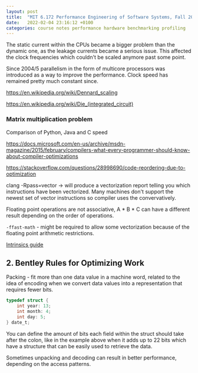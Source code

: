 ```yaml
---
layout: post
title:  "MIT 6.172 Performance Engineering of Software Systems, Fall 2018"
date:   2022-02-04 23:16:12 +0100
categories: course notes performance hardware benchmarking profiling 
---
```


The static current within the CPUs became a bigger problem than the dynamic one, as the leakage currents became a serious issue. This affected the clock frequencies which couldn't be scaled anymore past some point.

Since 2004/5 parallelism in the form of multicore processors was introduced as a way to improve the performance. Clock speed has remained pretty much constant since.

https://en.wikipedia.org/wiki/Dennard_scaling

https://en.wikipedia.org/wiki/Die_(integrated_circuit)

### Matrix multiplication problem

Comparison of Python, Java and C speed

https://docs.microsoft.com/en-us/archive/msdn-magazine/2015/february/compilers-what-every-programmer-should-know-about-compiler-optimizations

https://stackoverflow.com/questions/28998690/code-reordering-due-to-optimization

clang -Rpass=vector -> will produce a vectorization report telling you which instructions have been vectorized. Many machines don't support the newest set of vector instructions so compiler uses the convervatively.

Floating point operations are not associative, A * B * C can have a different result depending on the order of operations.

`-ffast-math` - might be required to allow some vectorization because of the floating point arithmetic restrictions.

[Intrinsics guide](https://www.intel.com/content/www/us/en/docs/intrinsics-guide/index.html#text=store&ig_expand=6907,6906,6898)

## 2. Bentley Rules for Optimizing Work

Packing - fit more than one data value in a machine word, related to the idea of encoding when we convert data values into a representation that requires fewer bits. 

``` C
typedef struct {
    int year: 13;
    int month: 4;
    int day: 5;
} date_t;
```

You can define the amount of bits each field within the struct should take after the colon, like in the example above when it adds up to 22 bits which have a structure that can be easily used to retrieve the data.

Sometimes unpacking and decoding can result in better performance, depending on the access patterns.